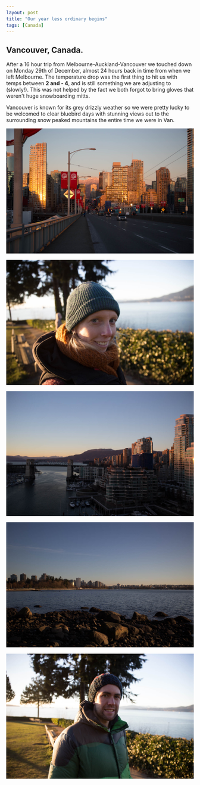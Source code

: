 ```yaml
---
layout: post
title: "Our year less ordinary begins"
tags: [Canada]
---
```


## Vancouver, Canada.


After a 16 hour trip from Melbourne-Auckland-Vancouver we touched down on Monday 29th of December, almost 24 hours back in time from when we left Melbourne. The temperature drop was the first thing to hit us with temps between **2 and - 4**, and is still something we are adjusting to (slowly!). This was not helped by the fact we both forgot to bring gloves that weren't huge snowboarding mitts. 

Vancouver is known for its grey drizzly weather so we were pretty lucky to be welcomed to clear bluebird days with stunning views out to the surrounding snow peaked mountains the entire time we were in Van. 

![image](../images/IMG_3266.jpg)

![image](../images/IMG_3276.jpg)

![image](../images/IMG_3265.jpg)

![image](../images/IMG_3268.jpg)

![image](../images/IMG_3278.jpg)